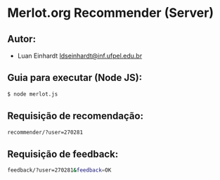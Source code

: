 # Merlot.org Recommender (Server)

## Autor:
* Luan Einhardt <ldseinhardt@inf.ufpel.edu.br>

## Guia para executar (Node JS):
```bash
$ node merlot.js
```
## Requisição de recomendação:
```bash
recommender/?user=270281
```

## Requisição de feedback:
```bash
feedback/?user=270281&feedback=OK
```